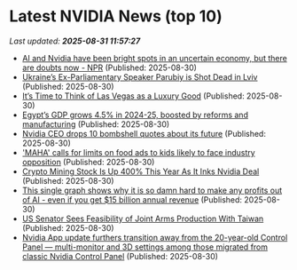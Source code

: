 # Latest NVIDIA News (top 10)
_Last updated: **2025-08-31 11:57:27**_

- [AI and Nvidia have been bright spots in an uncertain economy, but there are doubts now - NPR](https://slashdot.org/firehose.pl?op=view&amp;id=178943542) (Published: 2025-08-30)
- [Ukraine’s Ex-Parliamentary Speaker Parubiy is Shot Dead in Lviv](https://biztoc.com/x/e03c31ea7189026e) (Published: 2025-08-30)
- [It’s Time to Think of Las Vegas as a Luxury Good](https://biztoc.com/x/75cceddb9f9bca21) (Published: 2025-08-30)
- [Egypt’s GDP grows 4.5% in 2024-25, boosted by reforms and manufacturing](https://biztoc.com/x/d53e945f28d9b346) (Published: 2025-08-30)
- [Nvidia CEO drops 10 bombshell quotes about its future](https://biztoc.com/x/05fb5c6fb414d571) (Published: 2025-08-30)
- ['MAHA' calls for limits on food ads to kids likely to face industry opposition](https://biztoc.com/x/059d7c6d2cc37f70) (Published: 2025-08-30)
- [Crypto Mining Stock Is Up 400% This Year As It Inks Nvidia Deal](https://gizmodo.com/iren-nvidia-hot-stock-2000651001) (Published: 2025-08-30)
- [This single graph shows why it is so damn hard to make any profits out of AI - even if you get $15 billion annual revenue](https://www.techradar.com/pro/this-single-graph-shows-why-it-is-so-damn-hard-to-make-any-profits-out-of-ai-even-if-you-get-usd15-billion-annual-revenue) (Published: 2025-08-30)
- [US Senator Sees Feasibility of Joint Arms Production With Taiwan](https://biztoc.com/x/b81a5f4ca722583b) (Published: 2025-08-30)
- [Nvidia App update furthers transition away from the 20-year-old Control Panel — multi-monitor and 3D settings among those migrated from classic Nvidia Control Panel](https://www.tomshardware.com/pc-components/gpu-drivers/nvidia-app-update-furthers-transition-away-from-the-20-year-old-control-panel-multi-monitor-and-3d-settings-among-those-migrated-from-classic-nvidia-control-panel) (Published: 2025-08-30)
